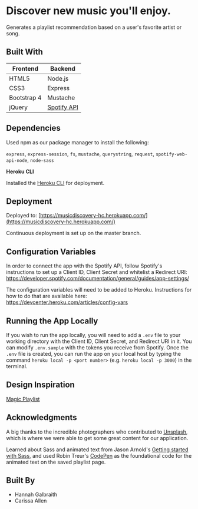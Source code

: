 # Discover new music you'll enjoy.

Generates a playlist recommendation based on a user's favorite artist or song.

## Built With

| Frontend  | Backend |
| ------------- | ------------- |
| HTML5  | Node.js  |
| CSS3  | Express  |
| Bootstrap 4  | Mustache  |
| jQuery  | [Spotify API](https://developer.spotify.com/documentation/web-api/reference/browse/get-recommendations/)  |

## Dependencies

Used npm as our package manager to install the following:

`express`, `express-session`, `fs`, `mustache`, `querystring`, `request`, `spotify-web-api-node`, `node-sass`

**Heroku CLI**

Installed the [Heroku CLI](https://devcenter.heroku.com/articles/getting-started-with-nodejs#set-up) for deployment.

## Deployment

Deployed to: [https://musicdiscovery-hc.herokuapp.com/](https://musicdiscovery-hc.herokuapp.com/)

Continuous deployment is set up on the master branch.

## Configuration Variables

In order to connect the app with the Spotify API, follow Spotify's instructions to set up a Client ID, Client Secret and whitelist a Redirect URI: <https://developer.spotify.com/documentation/general/guides/app-settings/>

The configuration variables will need to be added to Heroku. Instructions for how to do that are available here: <https://devcenter.heroku.com/articles/config-vars>

## Running the App Locally

If you wish to run the app locally, you will need to add a `.env` file to your working directory with the Client ID, Client Secret, and Redirect URI in it. You can modify `.env.sample` with the tokens you receive from Spotify. Once the `.env` file is created, you can run the app on your local host by typing the command `heroku local -p <port number>` (e.g. `heroku local -p 3000`) in the terminal.

## Design Inspiration
[Magic Playlist](https://magicplaylist.co/)

## Acknowledgments
A big thanks to the incredible photographers who contributed to [Unsplash](https://unsplash.com/), which is where we were able to get some great content for our application.

Learned about Sass and animated text from Jason Arnold's [Getting started with Sass](https://medium.com/@thejasonfile/getting-started-with-sass-dedb271bdf5a), and used Robin Treur's [CodePen](https://codepen.io/RobinTreur/pen/pyWLeB) as the foundational code for the animated text on the saved playlist page. 

## Built By
* Hannah Galbraith
* Carissa Allen
